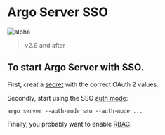 # Argo Server SSO

![alpha](assets/alpha.svg)

> v2.9 and after

## To start Argo Server with SSO.

First, creat a [secret](../manifests/quick-start/base/argo-server-oauth2-secret.yaml) with the correct OAuth 2 values.

Secondly, start using the SSO [auth mode](argo-server-auth-mode.md):

```
argo server --auth-mode sso --auth-mode ...
```

Finally, you probably want to enable [RBAC](argo-server-rbac.md).